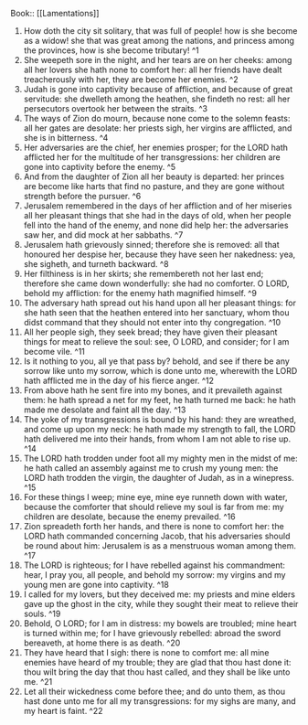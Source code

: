  Book:: [[Lamentations]]
 1. How doth the city sit solitary, that was full of people! how is she become as a widow! she that was great among the nations, and princess among the provinces, how is she become tributary! ^1
 2. She weepeth sore in the night, and her tears are on her cheeks: among all her lovers she hath none to comfort her: all her friends have dealt treacherously with her, they are become her enemies. ^2
 3. Judah is gone into captivity because of affliction, and because of great servitude: she dwelleth among the heathen, she findeth no rest: all her persecutors overtook her between the straits. ^3
 4. The ways of Zion do mourn, because none come to the solemn feasts: all her gates are desolate: her priests sigh, her virgins are afflicted, and she is in bitterness. ^4
 5. Her adversaries are the chief, her enemies prosper; for the LORD hath afflicted her for the multitude of her transgressions: her children are gone into captivity before the enemy. ^5
 6. And from the daughter of Zion all her beauty is departed: her princes are become like harts that find no pasture, and they are gone without strength before the pursuer. ^6
 7. Jerusalem remembered in the days of her affliction and of her miseries all her pleasant things that she had in the days of old, when her people fell into the hand of the enemy, and none did help her: the adversaries saw her, and did mock at her sabbaths. ^7
 8. Jerusalem hath grievously sinned; therefore she is removed: all that honoured her despise her, because they have seen her nakedness: yea, she sigheth, and turneth backward. ^8
 9. Her filthiness is in her skirts; she remembereth not her last end; therefore she came down wonderfully: she had no comforter. O LORD, behold my affliction: for the enemy hath magnified himself. ^9
 10. The adversary hath spread out his hand upon all her pleasant things: for she hath seen that the heathen entered into her sanctuary, whom thou didst command that they should not enter into thy congregation. ^10
 11. All her people sigh, they seek bread; they have given their pleasant things for meat to relieve the soul: see, O LORD, and consider; for I am become vile. ^11
 12. Is it nothing to you, all ye that pass by? behold, and see if there be any sorrow like unto my sorrow, which is done unto me, wherewith the LORD hath afflicted me in the day of his fierce anger. ^12
 13. From above hath he sent fire into my bones, and it prevaileth against them: he hath spread a net for my feet, he hath turned me back: he hath made me desolate and faint all the day. ^13
 14. The yoke of my transgressions is bound by his hand: they are wreathed, and come up upon my neck: he hath made my strength to fall, the LORD hath delivered me into their hands, from whom I am not able to rise up. ^14
 15. The LORD hath trodden under foot all my mighty men in the midst of me: he hath called an assembly against me to crush my young men: the LORD hath trodden the virgin, the daughter of Judah, as in a winepress. ^15
 16. For these things I weep; mine eye, mine eye runneth down with water, because the comforter that should relieve my soul is far from me: my children are desolate, because the enemy prevailed. ^16
 17. Zion spreadeth forth her hands, and there is none to comfort her: the LORD hath commanded concerning Jacob, that his adversaries should be round about him: Jerusalem is as a menstruous woman among them. ^17
 18. The LORD is righteous; for I have rebelled against his commandment: hear, I pray you, all people, and behold my sorrow: my virgins and my young men are gone into captivity. ^18
 19. I called for my lovers, but they deceived me: my priests and mine elders gave up the ghost in the city, while they sought their meat to relieve their souls. ^19
 20. Behold, O LORD; for I am in distress: my bowels are troubled; mine heart is turned within me; for I have grievously rebelled: abroad the sword bereaveth, at home there is as death. ^20
 21. They have heard that I sigh: there is none to comfort me: all mine enemies have heard of my trouble; they are glad that thou hast done it: thou wilt bring the day that thou hast called, and they shall be like unto me. ^21
 22. Let all their wickedness come before thee; and do unto them, as thou hast done unto me for all my transgressions: for my sighs are many, and my heart is faint. ^22
